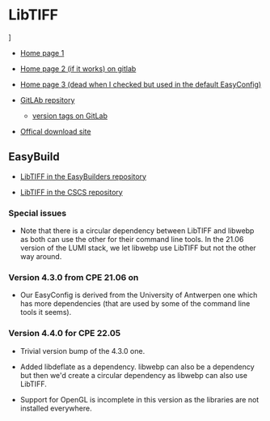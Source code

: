 # LibTIFF
]
  * [Home page 1](https://libtiff.gitlab.io/libtiff/)

  * [Home page 2 (if it works) on gitlab](https://libtiff.gitlab.io/libtiff/)

  * [Home page 3 (dead when I checked but used in the default EasyConfig)](http://libtiff.maptools.org/)

  * [GitLAb repsitory](https://gitlab.com/libtiff/libtiff)

      * [version tags on GitLab](https://gitlab.com/libtiff/libtiff/-/tags)

  * [Offical download site](https://download.osgeo.org/libtiff/)


## EasyBuild

  * [LibTIFF in the EasyBuilders repository](https://github.com/easybuilders/easybuild-easyconfigs/tree/develop/easybuild/easyconfigs/l/LibTIFF)

  * [LibTIFF in the CSCS repository](https://github.com/eth-cscs/production/tree/master/easybuild/easyconfigs/l/LibTIFF)


### Special issues

  * Note that there is a circular dependency between LibTIFF and libwebp as both
    can use the other for their command line tools. In the 21.06 version of the LUMI
    stack, we let libwebp use LibTIFF but not the other way around.


### Version 4.3.0 from CPE 21.06 on

  * Our EasyConfig is derived from the University of Antwerpen one which has more
    dependencies (that are used by some of the command line tools it seems).

### Version 4.4.0 for CPE 22.05

  * Trivial version bump of the 4.3.0 one.

  * Added libdeflate as a dependency. libwebp can also be a dependency but then
    we'd create a circular dependency as libwebp can also use LibTIFF.

  * Support for OpenGL is incomplete in this version as the libraries are not installed 
    everywhere.

